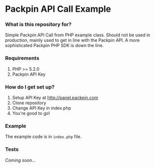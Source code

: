 # Packpin API Call Example #

### What is this repository for? ###

Simple Packpin API Call from PHP example class. Should not be used in production, mainly used to get in line with the Packpin API. A more sophisticated Packpin PHP SDK is down the line.

### Requirements ###

1. PHP >= 5.2.0
2. Packpin API Key

### How do I get set up? ###

1. Setup API Key at http://panel.packpin.com
2. Clone repository
3. Change API Key in index.php
4. You're good to go!

### Example ###

The example code is in ```index.php``` file.

### Tests ###

_Coming soon..._
